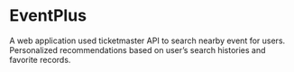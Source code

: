 # EventPlus
A web application used ticketmaster API to search nearby event for users. 
Personalized recommendations based on user’s search histories and favorite records.
